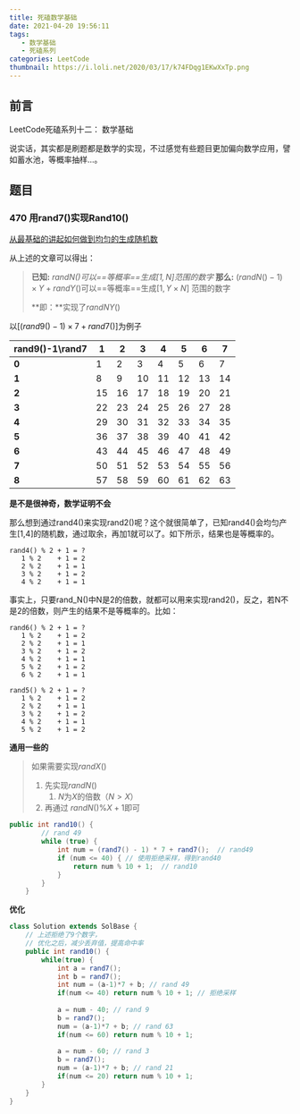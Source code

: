 ```yaml
---
title: 死磕数学基础
date: 2021-04-20 19:56:11
tags: 
   - 数学基础
   - 死磕系列
categories: LeetCode
thumbnail: https://i.loli.net/2020/03/17/k74FDqg1EKwXxTp.png
---
```


## 前言

LeetCode死磕系列十二： 数学基础

说实话，其实都是刷题都是数学的实现，不过感觉有些题目更加偏向数学应用，譬如蓄水池，等概率抽样...。

<!--more-->

## 题目

### 470 用rand7()实现Rand10()

[从最基础的讲起如何做到均匀的生成随机数](https://leetcode-cn.com/problems/implement-rand10-using-rand7/solution/cong-zui-ji-chu-de-jiang-qi-ru-he-zuo-dao-jun-yun-/)

从上述的文章可以得出：

> **已知:**  *$randN()$可以==等概率==生成$[1, N]$范围的数字*
> **那么:**  $(randN()-1) \times Y  + randY()$可以==等概率==生成$[1, Y \times N]$ 范围的数字
>
> **即：**实现了$randNY()$

以$[(rand9() - 1) \times 7 + rand7()]$为例子

| rand9()-1\rand7 | 1    | 2    | 3    | 4    | 5    | 6    | 7    |
| --------------- | ---- | ---- | ---- | ---- | ---- | ---- | ---- |
| **0**           | 1    | 2    | 3    | 4    | 5    | 6    | 7    |
| **1**           | 8    | 9    | 10   | 11   | 12   | 13   | 14   |
| **2**           | 15   | 16   | 17   | 18   | 19   | 20   | 21   |
| **3**           | 22   | 23   | 24   | 25   | 26   | 27   | 28   |
| **4**           | 29   | 30   | 31   | 32   | 33   | 34   | 35   |
| **5**           | 36   | 37   | 38   | 39   | 40   | 41   | 42   |
| **6**           | 43   | 44   | 45   | 46   | 47   | 48   | 49   |
| **7**           | 50   | 51   | 52   | 53   | 54   | 55   | 56   |
| **8**           | 57   | 58   | 59   | 60   | 61   | 62   | 63   |

**是不是很神奇，数学证明不会**

那么想到通过rand4()来实现rand2()呢？这个就很简单了，已知rand4()会均匀产生[1,4]的随机数，通过取余，再加1就可以了。如下所示，结果也是等概率的。

```
rand4() % 2 + 1 = ?
   1 % 2    + 1 = 2
   2 % 2    + 1 = 1
   3 % 2    + 1 = 2
   4 % 2    + 1 = 1
```

事实上，只要rand_N()中N是2的倍数，就都可以用来实现rand2()，反之，若N不是2的倍数，则产生的结果不是等概率的。比如：

```
rand6() % 2 + 1 = ?
   1 % 2    + 1 = 2
   2 % 2    + 1 = 1
   3 % 2    + 1 = 2
   4 % 2    + 1 = 1
   5 % 2    + 1 = 2
   6 % 2    + 1 = 1

rand5() % 2 + 1 = ?
   1 % 2    + 1 = 2
   2 % 2    + 1 = 1
   3 % 2    + 1 = 2
   4 % 2    + 1 = 1
   5 % 2    + 1 = 2
```

**通用一些的**

> 如果需要实现$randX()$
>
> 1. 先实现$randN()$
>    1. $N$为$X$的倍数（$N>X$）
> 2. 再通过 $randN() \% X + 1$即可



```java
public int rand10() {
        // rand 49
        while (true) {
            int num = (rand7() - 1) * 7 + rand7();  // rand49
            if (num <= 40) { // 使用拒绝采样，得到rand40
                return num % 10 + 1;  // rand10
            }
        }
    }
```

**优化**

```java
class Solution extends SolBase {
  	// 上述拒绝了9个数字，
    // 优化之后，减少丢弃值，提高命中率
    public int rand10() {
        while(true) {
            int a = rand7();
            int b = rand7();
            int num = (a-1)*7 + b; // rand 49
            if(num <= 40) return num % 10 + 1; // 拒绝采样
            
            a = num - 40; // rand 9
            b = rand7();
            num = (a-1)*7 + b; // rand 63
            if(num <= 60) return num % 10 + 1;
            
            a = num - 60; // rand 3
            b = rand7();
            num = (a-1)*7 + b; // rand 21
            if(num <= 20) return num % 10 + 1;
        }
    }
}
```

